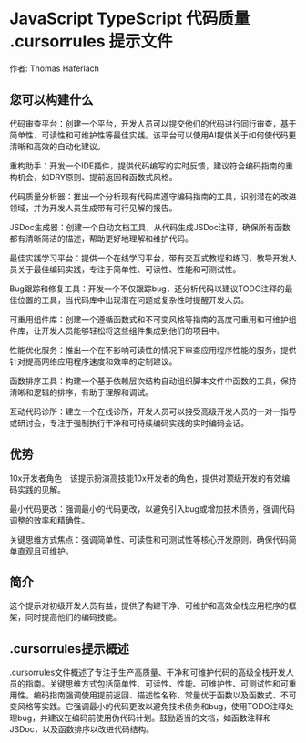 # JavaScript TypeScript 代码质量 .cursorrules 提示文件

作者: Thomas Haferlach

## 您可以构建什么
代码审查平台：创建一个平台，开发人员可以提交他们的代码进行同行审查，基于简单性、可读性和可维护性等最佳实践。该平台可以使用AI提供关于如何使代码更清晰和高效的自动化建议。

重构助手：开发一个IDE插件，提供代码编写的实时反馈，建议符合编码指南的重构机会，如DRY原则、提前返回和函数式风格。

代码质量分析器：推出一个分析现有代码库遵守编码指南的工具，识别潜在的改进领域，并为开发人员生成带有可行见解的报告。

JSDoc生成器：创建一个自动文档工具，从代码生成JSDoc注释，确保所有函数都有清晰简洁的描述，帮助更好地理解和维护代码。

最佳实践学习平台：提供一个在线学习平台，带有交互式教程和练习，教导开发人员关于最佳编码实践，专注于简单性、可读性、性能和可测试性。

Bug跟踪和修复工具：开发一个不仅跟踪bug，还分析代码以建议TODO注释的最佳位置的工具，当代码库中出现潜在问题或复杂性时提醒开发人员。

可重用组件库：创建一个遵循函数式和不可变风格等指南的高度可重用和可维护组件库，让开发人员能够轻松将这些组件集成到他们的项目中。

性能优化服务：推出一个在不影响可读性的情况下审查应用程序性能的服务，提供针对提高网络应用程序速度和效率的定制建议。

函数排序工具：构建一个基于依赖层次结构自动组织脚本文件中函数的工具，保持清晰和逻辑的排序，有助于理解和调试。

互动代码诊所：建立一个在线诊所，开发人员可以接受高级开发人员的一对一指导或研讨会，专注于强制执行干净和可持续编码实践的实时编码会话。

## 优势
10x开发者角色：该提示扮演高技能10x开发者的角色，提供对顶级开发的有效编码实践的见解。

最小代码更改：强调最小的代码更改，以避免引入bug或增加技术债务，强调代码调整的效率和精确性。

关键思维方式焦点：强调简单性、可读性和可测试性等核心开发原则，确保代码简单直观且可维护。

## 简介
这个提示对初级开发人员有益，提供了构建干净、可维护和高效全栈应用程序的框架，同时提高他们的编码技能。

## .cursorrules提示概述
.cursorrules文件概述了专注于生产高质量、干净和可维护代码的高级全栈开发人员的指南。关键思维方式包括简单性、可读性、性能、可维护性、可测试性和可重用性。编码指南强调使用提前返回、描述性名称、常量优于函数以及函数式、不可变风格等实践。它强调最小的代码更改以避免技术债务和bug，使用TODO注释处理bug，并建议在编码前使用伪代码计划。鼓励适当的文档，如函数注释和JSDoc，以及函数排序以改进代码结构。